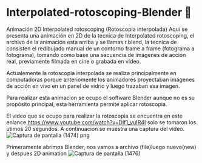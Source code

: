 # Interpolated-rotoscoping-Blender :disguised_face:
Animación 2D Interpolated rotoscoping (Rotoscopia interpolada)
Aqui se presenta una animación en 2D de la tecnica de Interpolated rotoscoping, el archivo de la animación esta arriba y se llamas r.blend, la tecnica de consisten el redibujado manual de un contorno frame a frame (fotograma a fotograma), tomando como base una secuencia de imágenes de acción real, previamente filmada en cine o grabada en vídeo. 

Actualemente la rotoscopia interpolada se realiza principalmente en computadoras porque anteriomente los animadores proyectaban imágenes de acción en vivo en un panel de vidrio y luego trazaban esa imagen. 

Para realizar esta animacion se ocupo el software Blender aunque no es su propósito principal, esta herramienta permite aplicar rotoscopia.


El video que se ocupo para realizar la rotoscopia se encuentra en este enlance https://www.youtube.com/watch?v=Dlf1_vuIR4I solo se tomaron los utimos 20 segundos.
A continuacion se muestra una captura del video.
![Captura de pantalla (1474) png](https://user-images.githubusercontent.com/71051834/144941890-a5092df3-6345-4bc1-84a2-07a384e1829b.jpg)

Primeramente abrimos Blender, nos vamos a archivo (file)luego nuevo(new) y despues 2D animation
![Captura de pantalla (1476)](https://user-images.githubusercontent.com/71051834/144946250-87d7d7b8-8d63-4ecd-83be-2a4170f18533.png)



